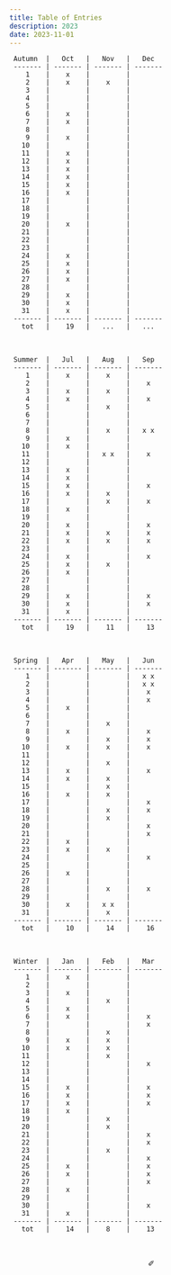 ```yaml
---
title: Table of Entries
description: 2023
date: 2023-11-01
---
```


     Autumn  |   Oct   |   Nov   |   Dec   
     ------- | ------- | ------- | -------
        1    |    x    |         |      
        2    |    x    |    x    |     
        3    |         |         |       
        4    |         |         |       
        5    |         |         |     
        6    |    x    |         |     
        7    |    x    |         |       
        8    |         |         |     
        9    |    x    |         |       
       10    |         |         |        
       11    |    x    |         |     
       12    |    x    |         |     
       13    |    x    |         |        
       14    |    x    |         |       
       15    |    x    |         |       
       16    |    x    |         |     
       17    |         |         |    
       18    |         |         |     
       19    |         |         |     
       20    |    x    |         |       
       21    |         |         |       
       22    |         |         |       
       23    |         |         |      
       24    |    x    |         |     
       25    |    x    |         |     
       26    |    x    |         |     
       27    |    x    |         |     
       28    |         |         |    
       29    |    x    |         |     
       30    |    x    |         |     
       31    |    x    |         |       
     ------- | ------- | ------- | -------
       tot   |    19   |   ...   |   ...  
       
&nbsp;

     Summer  |   Jul   |   Aug   |   Sep   
     ------- | ------- | ------- | -------
        1    |    x    |    x    |      
        2    |         |         |    x
        3    |    x    |    x    |       
        4    |    x    |         |    x  
        5    |         |    x    |     
        6    |         |         |     
        7    |         |         |       
        8    |         |    x    |   x x
        9    |    x    |         |       
       10    |    x    |         |        
       11    |         |   x x   |    x
       12    |         |         |     
       13    |    x    |         |        
       14    |    x    |         |       
       15    |    x    |         |    x  
       16    |    x    |    x    |     
       17    |         |    x    |    x
       18    |    x    |         |    
       19    |         |         |     
       20    |    x    |         |    x  
       21    |    x    |    x    |    x  
       22    |    x    |    x    |    x  
       23    |         |         |      
       24    |    x    |         |    x
       25    |    x    |    x    |     
       26    |    x    |         |     
       27    |         |         |     
       28    |         |         |    
       29    |    x    |         |    x
       30    |    x    |         |    x
       31    |    x    |         |        
     ------- | ------- | ------- | -------
       tot   |    19   |    11   |    13 

&nbsp;

     Spring  |   Apr   |   May   |   Jun   
     ------- | ------- | ------- | -------
        1    |         |         |   x x 
        2    |         |         |   x x
        3    |         |         |    x  
        4    |         |         |    x  
        5    |    x    |         |     
        6    |         |         |     
        7    |         |    x    |       
        8    |    x    |         |    x
        9    |         |    x    |    x  
       10    |    x    |    x    |    x 
       11    |         |         |     
       12    |         |    x    |     
       13    |    x    |         |    x  
       14    |    x    |    x    |       
       15    |         |    x    |       
       16    |    x    |    x    |     
       17    |         |         |    x
       18    |         |    x    |    x
       19    |         |    x    |     
       20    |         |         |    x  
       21    |         |         |    x  
       22    |    x    |         |       
       23    |    x    |    x    |      
       24    |         |         |    x
       25    |         |         |     
       26    |    x    |         |     
       27    |         |         |     
       28    |         |    x    |    x
       29    |         |         |     
       30    |    x    |   x x   |     
       31    |         |    x    |        
     ------- | ------- | ------- | -------
       tot   |    10   |    14   |    16   

&nbsp;

     Winter  |   Jan   |   Feb   |   Mar   
     ------- | ------- | ------- | ------- 
        1    |    x    |         |         
        2    |         |         |        
        3    |    x    |         |        
        4    |         |    x    |         
        5    |    x    |         |        
        6    |    x    |         |    x    
        7    |         |         |    x    
        8    |         |    x    |        
        9    |    x    |    x    |        
       10    |    x    |    x    |         
       11    |         |    x    |         
       12    |         |         |    x    
       13    |         |         |         
       14    |         |         |         
       15    |    x    |         |    x   
       16    |    x    |         |    x    
       17    |    x    |         |    x    
       18    |    x    |         |         
       19    |         |    x    |        
       20    |         |    x    |         
       21    |         |         |    x    
       22    |         |         |    x   
       23    |         |    x    |        
       24    |         |         |    x    
       25    |    x    |         |    x    
       26    |    x    |         |    x    
       27    |         |         |    x
       28    |    x    |         |         
       29    |         |         |         
       30    |         |         |    x   
       31    |    x    |         |        
     ------- | ------- | ------- | ------- 
       tot   |    14   |    8    |    13   

&nbsp;

<div align="center">
  ✐
</div>
